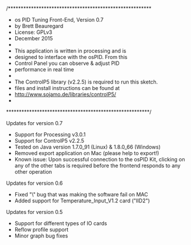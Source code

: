 /********************************************************
 * os PID Tuning Front-End,  Version 0.7
 * by Brett Beauregard
 * License: GPLv3
 * December 2015
 * 
 * This application is written in processing and is
 * designed to interface with the osPID.  From this 
 * Control Panel you can observe & adjust PID 
 * performance in  real time
 * 
 * The ControlP5 library (v2.2.5) is required to run this sketch.
 * files and install instructions can be found at
 * http://www.sojamo.de/libraries/controlP5/
 * 
 ********************************************************/

Updates for version 0.7
- Support for Processing v3.0.1
- Support for ControlP5 v2.2.5 
- Tested on Java version 1.7.0_91 (Linux) & 1.8.0_66 (Windows)
- Removed export application on Mac (please help to export!)
- Known issue: Upon successful connection to the osPID Kit, clicking on any of 
  the other tabs is required before the frontend responds to any other operation  
 
Updates for version 0.6
- Fixed "\\" bug that was making the software fail on MAC
- Added support for Temperature_Input_V1.2 card ("IID2")
 
Updates for version 0.5
- Support for different types of IO cards
- Reflow profile support
- Minor graph bug fixes
